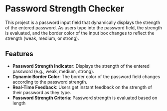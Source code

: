 # Password Strength Checker

This project is a password input field that dynamically displays the strength of the entered password. As users type into the password field, the strength is evaluated, and the border color of the input box changes to reflect the strength (weak, medium, or strong).

## Features

- **Password Strength Indicator**: Displays the strength of the entered password (e.g., weak, medium, strong).
- **Dynamic Border Color**: The border color of the password field changes according to the password strength.
- **Real-Time Feedback**: Users get instant feedback on the strength of their password as they type.
- **Password Strength Criteria**: Password strength is evaluated based on length
